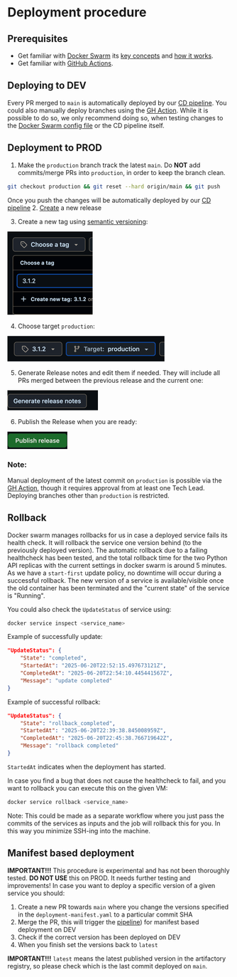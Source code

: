 # Deployment procedure

## Prerequisites

* Get familiar with [Docker Swarm](https://docs.docker.com/engine/swarm) its [key concepts](https://docs.docker.com/engine/swarm/key-concepts/#services-and-tasks) and [how it works](https://docs.docker.com/engine/swarm/how-swarm-mode-works/nodes/).
* Get familiar with [GitHub Actions](https://docs.github.com/en/actions).

## Deploying to DEV
Every PR merged to `main` is automatically deployed by our [CD pipeline](https://github.com/AUBGTheHUB/monolith/blob/main/.github/workflows/dev_deploy.yml). You could also manually deploy branches using the [GH Action](https://github.com/AUBGTheHUB/monolith/actions/workflows/dev_deploy.yml). While it is possible to do so, we only recommend doing so, when testing changes to the [Docker Swarm config file](https://github.com/AUBGTheHUB/monolith/blob/main/docker-swarm-stack.yml) or the CD pipeline itself.

## Deployment to PROD
1. Make the `production` branch track the latest `main`. Do **NOT** add commits/merge PRs into `production`, in order to keep the branch clean.
```bash
git checkout production && git reset --hard origin/main && git push
```
Once you push the changes will be automatically deployed by our [CD pipeline](https://github.com/AUBGTheHUB/monolith/blob/main/.github/workflows/prod_deploy.yml)
2. [Create](https://github.com/AUBGTheHUB/monolith/releases/new) a new release

3. Create a new tag using [semantic versioning](https://semver.org/):

![img.png](../images/release_tags.png)

4. Choose target `production`:

![img.png](../images/release_target.png)

5. Generate Release notes and edit them if needed. They will include all PRs merged between the previous release and the current one:

![img.png](../images/release_notes.png)

6. Publish the Release when you are ready:

![img.png](../images/publish_release.png)

### Note:
Manual deployment of the latest commit on `production` is possible via the [GH Action](https://github.com/AUBGTheHUB/monolith/actions/workflows/prod_deploy.yml), though it requires approval from at least one Tech Lead. Deploying branches other than `production` is restricted.

## Rollback
Docker swarm manages rollbacks for us in case a deployed service fails its health check. It will rollback the service one version behind (to the previously deployed version).
The automatic rollback due to a failing healthcheck has been tested, and the total rollback time for the two Python API replicas with the current settings in docker swarm is around 5 minutes.
As we have a `start-first` update policy, no downtime will occur during a successful rollback. The new version of a service is available/visible once the old container has been terminated and the
"current state" of the service is "Running".

You could also check the `UpdateStatus` of service using:

```bash
docker service inspect <service_name>
```
Example of successfully update:
```json
"UpdateStatus": {
    "State": "completed",
    "StartedAt": "2025-06-20T22:52:15.497673121Z",
    "CompletedAt": "2025-06-20T22:54:10.445441567Z",
    "Message": "update completed"
}
```
Example of successful rollback:
```json
"UpdateStatus": {
    "State": "rollback_completed",
    "StartedAt": "2025-06-20T22:39:38.845008959Z",
    "CompletedAt": "2025-06-20T22:45:38.766719642Z",
    "Message": "rollback completed"
}
```
`StartedAt` indicates when the deployment has started.

In case you find a bug that does not cause the healthcheck to fail, and you want to rollback you can execute this on the given VM:
```bash
docker service rollback <service_name>
```

Note: This could be made as a separate workflow where you just pass the commits of the services as inputs and the job will rollback this for you. In this way you minimize SSH-ing into the machine.

## Manifest based deployment
**IMPORTANT!!!** This procedure is experimental and has not been thoroughly tested. **DO NOT USE** this on PROD. It needs further testing and improvements!
In case you want to deploy a specific version of a given service you should:
1. Create a new PR towards `main` where you change the versions specified in the `deployment-manifest.yaml` to a particular commit SHA
2. Merge the PR, this will trigger the [pipeline](https://github.com/AUBGTheHUB/monolith/blob/main/.github/workflows/dev_manifest_based_deploy.yml)) for manifest based deployment on DEV
3. Check if the correct version has been deployed on DEV
4. When you finish set the versions back to `latest`

**IMPORTANT!!!** `latest` means the latest published version in the artifactory registry, so please check which is the last commit deployed on `main`.
